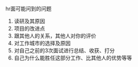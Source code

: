 hr面可能问到的问题
1. 读研及其原因
2. 项目的改进点
3. 跟其他人的关系，其他人对你的评价
4. 对工作城市的选择及原因
5. 对自己之前的3次面试进行总结、收获、打分
6. 自己为什么能胜任这部分工作、比其他人的优势等等
